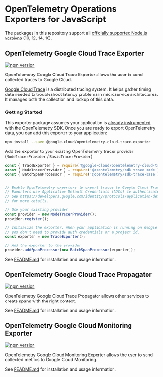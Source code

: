 # OpenTelemetry Operations Exporters for JavaScript

The packages in this repository support all [officially supported Node.js versions](https://nodejs.org/en/about/releases/) (10, 12, 14, 16).

## OpenTelemetry Google Cloud Trace Exporter

[![npm version](https://badge.fury.io/js/%40google-cloud%2Fopentelemetry-cloud-trace-exporter.svg)](https://badge.fury.io/js/%40google-cloud%2Fopentelemetry-cloud-trace-exporter)

OpenTelemetry Google Cloud Trace Exporter allows the user to send collected traces to Google Cloud.

[Google Cloud Trace](https://cloud.google.com/trace) is a distributed tracing system. It helps gather timing data needed to troubleshoot latency problems in microservice architectures. It manages both the collection and lookup of this data.

### Getting Started

This exporter package assumes your application is [already instrumented](https://github.com/open-telemetry/opentelemetry-js/blob/main/getting-started/README.md) with the OpenTelemetry SDK. Once you are ready to export OpenTelemetry data, you can add this exporter to your application:

```sh
npm install --save @google-cloud/opentelemetry-cloud-trace-exporter
```


Add the exporter to your existing OpenTelemetry tracer provider (`NodeTracerProvider` / `BasicTracerProvider`)

```js
const { TraceExporter } = require('@google-cloud/opentelemetry-cloud-trace-exporter');
const { NodeTracerProvider } = require('@opentelemetry/sdk-trace-node');
const { BatchSpanProcessor } = require('@opentelemetry/sdk-trace-base');


// Enable OpenTelemetry exporters to export traces to Google Cloud Trace.
// Exporters use Application Default Credentials (ADCs) to authenticate.
// See https://developers.google.com/identity/protocols/application-default-credentials
// for more details.

// Use your existing provider
const provider = new NodeTracerProvider();
provider.register();

// Initialize the exporter. When your application is running on Google Cloud,
// you don't need to provide auth credentials or a project id.
const exporter = new TraceExporter();

// Add the exporter to the provider
provider.addSpanProcessor(new BatchSpanProcessor(exporter));
```
See [README.md](packages/opentelemetry-cloud-trace-exporter/README.md) for installation and usage information.

 
## OpenTelemetry Google Cloud Trace Propagator

 [![npm version](https://badge.fury.io/js/%40google-cloud%2Fopentelemetry-cloud-trace-propagator.svg)](https://badge.fury.io/js/%40google-cloud%2Fopentelemetry-cloud-trace-propagator)

OpenTelemetry Google Cloud Trace Propagator allows other services to create spans with the right context.

See [README.md](packages/opentelemetry-cloud-trace-propagator/README.md) for installation and usage information.

## OpenTelemetry Google Cloud Monitoring Exporter

[![npm version](https://badge.fury.io/js/%40google-cloud%2Fopentelemetry-cloud-monitoring-exporter.svg)](https://badge.fury.io/js/%40google-cloud%2Fopentelemetry-cloud-monitoring-exporter)

OpenTelemetry Google Cloud Monitoring Exporter allows the user to send collected metrics to Google Cloud Monitoring.

See [README.md](packages/opentelemetry-cloud-monitoring-exporter/README.md) for installation and usage information.
